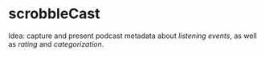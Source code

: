 # scrobbleCast

Idea: capture and present podcast metadata about *listening events*, as well as *rating* and *categorization*.